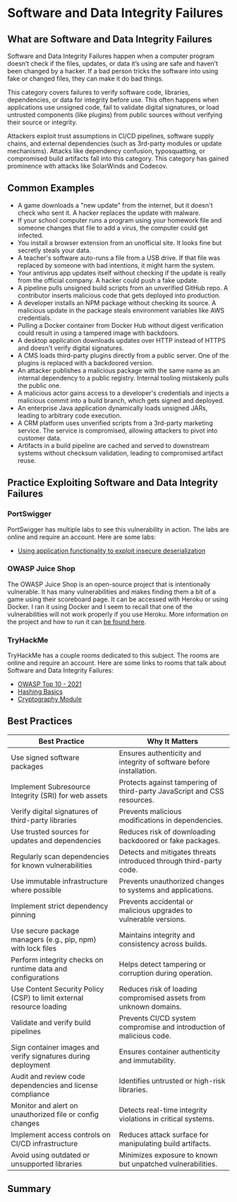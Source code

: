 # Software and Data Integrity Failures

## What are Software and Data Integrity Failures

Software and Data Integrity Failures happen when a computer program doesn’t check if the files, updates, or data it’s using are safe and haven’t been changed by a hacker. If a bad person tricks the software into using fake or changed files, they can make it do bad things.

This category covers failures to verify software code, libraries, dependencies, or data for integrity before use. This often happens when applications use unsigned code, fail to validate digital signatures, or load untrusted components (like plugins) from public sources without verifying their source or integrity.

Attackers exploit trust assumptions in CI/CD pipelines, software supply chains, and external dependencies (such as 3rd-party modules or update mechanisms). Attacks like dependency confusion, typosquatting, or compromised build artifacts fall into this category. This category has gained prominence with attacks like SolarWinds and Codecov.

## Common Examples

- A game downloads a "new update" from the internet, but it doesn't check who sent it. A hacker replaces the update with malware.
- If your school computer runs a program using your homework file and someone changes that file to add a virus, the computer could get infected.
- You install a browser extension from an unofficial site. It looks fine but secretly steals your data.
- A teacher's software auto-runs a file from a USB drive. If that file was replaced by someone with bad intentions, it might harm the system.
- Your antivirus app updates itself without checking if the update is really from the official company. A hacker could push a fake update.
- A pipeline pulls unsigned build scripts from an unverified GitHub repo. A contributor inserts malicious code that gets deployed into production.
- A developer installs an NPM package without checking its source. A malicious update in the package steals environment variables like AWS credentials.
- Pulling a Docker container from Docker Hub without digest verification could result in using a tampered image with backdoors.
- A desktop application downloads updates over HTTP instead of HTTPS and doesn't verify digital signatures.
- A CMS loads third-party plugins directly from a public server. One of the plugins is replaced with a backdoored version.
- An attacker publishes a malicious package with the same name as an internal dependency to a public registry. Internal tooling mistakenly pulls the public one.
- A malicious actor gains access to a developer's credentials and injects a malicious commit into a build branch, which gets signed and deployed.
- An enterprise Java application dynamically loads unsigned JARs, leading to arbitrary code execution.
- A CRM platform uses unverified scripts from a 3rd-party marketing service. The service is compromised, allowing attackers to pivot into customer data.
- Artifacts in a build pipeline are cached and served to downstream systems without checksum validation, leading to compromised artifact reuse.

## Practice Exploiting Software and Data Integrity Failures

### PortSwigger

PortSwigger has multiple labs to see this vulnerability in action. The labs are online and require an account. Here are some labs:

- [Using application functionality to exploit insecure deserialization](https://portswigger.net/web-security/deserialization/exploiting/lab-deserialization-using-application-functionality-to-exploit-insecure-deserialization)

### OWASP Juice Shop

The OWASP Juice Shop is an open-source project that is intentionally vulnerable. It has many vulnerabilities and makes finding them a bit of a game using their scoreboard page. It can be accessed with Heroku or using Docker. I ran it using Docker and I seem to recall that one of the vulnerabilities will not work properly if you use Heroku. More information on the project and how to run it can [be found here](https://owasp.org/www-project-juice-shop/).

### TryHackMe

TryHackMe has a couple rooms dedicated to this subject. The rooms are online and require an account. Here are some links to rooms that talk about Software and Data Integrity Failures:

- [OWASP Top 10 - 2021](https://tryhackme.com/room/owasptop102021)
- [Hashing Basics](https://tryhackme.com/room/hashingbasics)
- [Cryptography Module](https://tryhackme.com/module/cryptography-101)

## Best Practices

| Best Practice | Why It Matters |
| ------------- | -------------- |
| Use signed software packages | Ensures authenticity and integrity of software before installation. |
| Implement Subresource Integrity (SRI) for web assets | Protects against tampering of third-party JavaScript and CSS resources. |
| Verify digital signatures of third-party libraries | Prevents malicious modifications in dependencies. |
| Use trusted sources for updates and dependencies | Reduces risk of downloading backdoored or fake packages. |
| Regularly scan dependencies for known vulnerabilities | Detects and mitigates threats introduced through third-party code. |
| Use immutable infrastructure where possible | Prevents unauthorized changes to systems and applications. |
| Implement strict dependency pinning | Prevents accidental or malicious upgrades to vulnerable versions. |
| Use secure package managers (e.g., pip, npm) with lock files | Maintains integrity and consistency across builds. |
| Perform integrity checks on runtime data and configurations | Helps detect tampering or corruption during operation. |
| Use Content Security Policy (CSP) to limit external resource loading | Reduces risk of loading compromised assets from unknown domains. |
| Validate and verify build pipelines | Prevents CI/CD system compromise and introduction of malicious code. |
| Sign container images and verify signatures during deployment | Ensures container authenticity and immutability. |
| Audit and review code dependencies and license compliance | Identifies untrusted or high-risk libraries. |
| Monitor and alert on unauthorized file or config changes | Detects real-time integrity violations in critical systems. |
| Implement access controls on CI/CD infrastructure | Reduces attack surface for manipulating build artifacts. |
| Avoid using outdated or unsupported libraries | Minimizes exposure to known but unpatched vulnerabilities. |

## Summary
